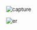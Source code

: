 ![capture](https://cloud.githubusercontent.com/assets/12970761/22598439/b1847812-ea5d-11e6-9e2a-3be30c98289c.PNG)

![er](https://cloud.githubusercontent.com/assets/12970761/22598515/e4f9d142-ea5d-11e6-8600-e09741c2efe4.PNG)

